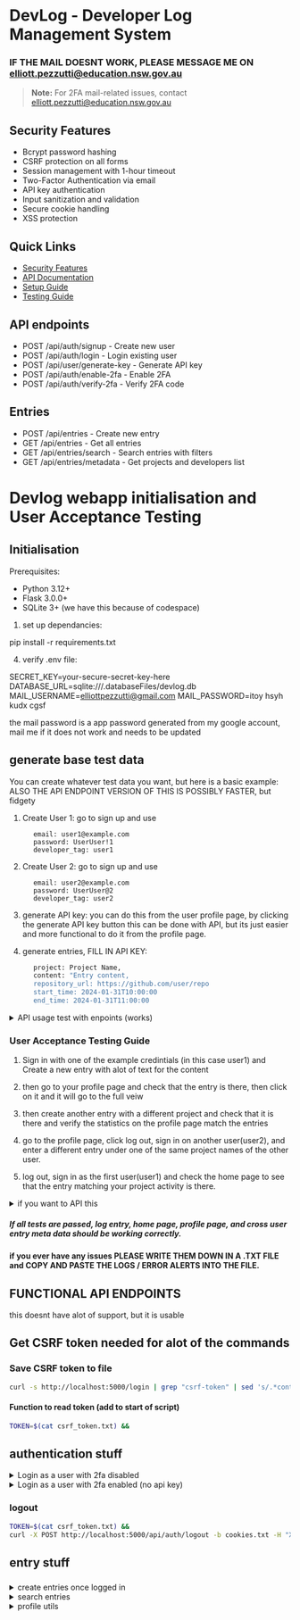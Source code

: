# DevLog - Developer Log Management System

### IF THE MAIL DOESNT WORK, PLEASE MESSAGE ME ON elliott.pezzutti@education.nsw.gov.au

> **Note:** For 2FA mail-related issues, contact elliott.pezzutti@education.nsw.gov.au


## Security Features
- Bcrypt password hashing
- CSRF protection on all forms
- Session management with 1-hour timeout
- Two-Factor Authentication via email
- API key authentication
- Input sanitization and validation
- Secure cookie handling
- XSS protection

## Quick Links
- [Security Features](#security-features)
- [API Documentation](#api-documentation)
- [Setup Guide](#setup-guide)
- [Testing Guide](#testing-guide)

## API endpoints
- POST /api/auth/signup     - Create new user
- POST /api/auth/login      - Login existing user
- POST /api/user/generate-key - Generate API key
- POST /api/auth/enable-2fa - Enable 2FA
- POST /api/auth/verify-2fa - Verify 2FA code

## Entries
- POST /api/entries         - Create new entry
- GET  /api/entries        - Get all entries
- GET  /api/entries/search - Search entries with filters
- GET  /api/entries/metadata - Get projects and developers list

# Devlog webapp initialisation and User Acceptance Testing

## Initialisation
Prerequisites:
- Python 3.12+
- Flask 3.0.0+
- SQLite 3+
(we have this because of codespace)

1. set up dependancies:

  pip install -r requirements.txt

4. verify .env file:

  SECRET_KEY=your-secure-secret-key-here
  DATABASE_URL=sqlite:///.databaseFiles/devlog.db
  MAIL_USERNAME=elliottpezzutti@gmail.com
  MAIL_PASSWORD=itoy hsyh kudx cgsf 

the mail password is a app password generated from my google account, mail me if it does not work and needs to be updated





## generate base test data
You can create whatever test data you want, but here is a basic example:
ALSO THE API ENDPOINT VERSION OF THIS IS POSSIBLY FASTER, but fidgety

1. Create User 1:
go to sign up and use
```
      email: user1@example.com
      password: UserUser!1
      developer_tag: user1
```

2. Create User 2:
go to sign up and use
```
      email: user2@example.com
      password: UserUser@2
      developer_tag: user2
```
3. generate API key:
you can do this from the user profile page, by clicking the generate API key button
this can be done with API, but its just easier and more functional to do it from the profile page.

4. generate entries, FILL IN API KEY:
```bash
      project: Project Name,
      content: "Entry content,
      repository_url: https://github.com/user/repo
      start_time: 2024-01-31T10:00:00
      end_time: 2024-01-31T11:00:00
```


<details>
<summary> API usage test with enpoints (works) </summary>

1. Create User 1:
or API it
```bash
  curl -X POST http://localhost:5000/api/auth/signup \
    -H "Content-Type: application/json" \
    -d '{
      "email": "user1@example.com",
      "password": "UserUser!1",
      "developer_tag": "user1"
    }'
```
2. Create User 2:
or API it
```bash
  curl -X POST http://localhost:5000/api/auth/signup \
    -H "Content-Type: application/json" \
    -d '{
      "email": "user2@example.com",
      "password": "UserUser@2",
      "developer_tag": "user2"
    }'
```
3. generate API key:
you can do this from the user profile page, by clicking the generate API key button
this can be done with API, but its just easier and more functional to do it from the profile page.

4. generate entries, FILL IN API KEY:
```bash
  curl -X POST http://your-api/api/entries \
    -H "X-API-Key: YOUR_API_KEY" \
    -H "Content-Type: application/json" \
    -d '{
      "project": "Project Name",
      "content": "Entry content",
      "repository_url": "https://github.com/user/repo",
      "start_time": "2024-01-31T10:00:00",
      "end_time": "2024-01-31T11:00:00"
    }'
```
</details>

### User Acceptance Testing Guide

1. Sign in with one of the example credintials (in this case user1) and Create a new entry with alot of text for the content

2. then go to your profile page and check that the entry is there, then click on it and it will go to the full veiw

3. then create another entry with a different project and check that it is there and verify the statistics on the profile page match the entries

4. go to the profile page, click log out, sign in on another user(user2), and enter a different entry under one of the same project names of the other user.

5. log out, sign in as the first user(user1) and check the home page to see that the entry matching your project activity is there.

<details>
<summary>if you want to API this</summary>

# this is the api version of the above, but it doesnt demonstrate the funcitonality of the website well
## Get CSRF token
```bash
curl -s http://localhost:5000/login | grep "csrf-token"
```
## 1. Sign in as user1 and create entry FILL IN CSRF
```bash
curl -X POST http://localhost:5000/api/auth/login -c cookies.txt -H "Content-Type: application/json" -H "X-CSRF-TOKEN: YOUR_TOKEN" -d '{"email":"user1@example.com", "password":"UserUser!1"}'

curl -X POST http://localhost:5000/api/entries -b cookies.txt -H "Content-Type: application/json" -H "X-CSRF-TOKEN: YOUR_TOKEN" -d '{
    "project": "project_alpha",
    "content": "Lorem ipsum dolor sit amet, consectetur adipiscing elit. Sed do eiusmod tempor incididunt ut labore et dolore magna aliqua.Lorem ipsum dolor sit amet, consectetur adipiscing elit. Sed do eiusmod tempor incididunt ut labore et dolore magna aliqua.Lorem ipsum dolor sit amet, consectetur adipiscing elit. Sed do eiusmod tempor incididunt ut labore et dolore magna aliqua.",
    "repository_url": "https://github.com/test/project_alpha",
    "start_time": "2024-02-01T09:00:00",
    "end_time": "2024-02-01T11:30:00"
}'
```
## 2. Check profile and entry
```bash
curl -b cookies.txt http://localhost:5000/api/entries/user-stats
curl -b cookies.txt http://localhost:5000/api/entries/1
```
## 3. Create second entry and verify stats FILL IN CSRF
```bash
curl -X POST http://localhost:5000/api/entries -b cookies.txt -H "Content-Type: application/json" -H "X-CSRF-TOKEN: YOUR_TOKEN" -d '{
    "project": "project_beta",
    "content": "Lorem ipsum dolor sit amet, consectetur adipiscing elit. Sed do eiusmod tempor incididunt ut labore et dolore magna aliqua.Lorem ipsum dolor sit amet, consectetur adipiscing elit. Sed do eiusmod tempor incididunt ut labore et dolore magna aliqua.Lorem ipsum dolor sit amet, consectetur adipiscing elit. Sed do eiusmod tempor incididunt ut labore et dolore magna aliqua.",
    "repository_url": "https://github.com/test/project_beta",
    "start_time": "2024-02-01T13:00:00",
    "end_time": "2024-02-01T15:30:00"
}'

curl -b cookies.txt http://localhost:5000/api/entries/user-stats
```
## 4. Logout, login as user2, create entry FILL IN CSRF
```bash
curl -X POST http://localhost:5000/api/auth/logout -b cookies.txt -H "X-CSRF-TOKEN: YOUR_TOKEN"

curl -X POST http://localhost:5000/api/auth/login -c cookies.txt -H "Content-Type: application/json" -H "X-CSRF-TOKEN: YOUR_TOKEN" -d '{"email":"user2@example.com", "password":"UserUser@2"}'

curl -X POST http://localhost:5000/api/entries -b cookies.txt -H "Content-Type: application/json" -H "X-CSRF-TOKEN: YOUR_TOKEN" -d '{
    "project": "project_alpha",
    "content": "User2 working on project_alpha. Adding new features to existing codebase.",
    "repository_url": "https://github.com/test/project_alpha",
    "start_time": "2024-02-01T16:00:00",
    "end_time": "2024-02-01T17:30:00"
}'
```
## 5. Logout, login as user1, check home
```bash
curl -X POST http://localhost:5000/api/auth/logout -b cookies.txt -H "X-CSRF-TOKEN: YOUR_TOKEN"

curl -X POST http://localhost:5000/api/auth/login -c cookies.txt -H "Content-Type: application/json" -H "X-CSRF-TOKEN: YOUR_TOKEN" -d '{"email":"user1@example.com", "password":"UserUser!1"}'

curl -b cookies.txt http://localhost:5000/api/entries/search?project=project_alpha
```
^ this doesnt demonstrate the functionality of the home page correctly, but pretty much it does
</details>

##### If all tests are passed, log entry, home page, profile page, and cross user entry meta data should be working correctly.


#### if you ever have any issues PLEASE WRITE THEM DOWN IN A .TXT FILE and COPY AND PASTE THE LOGS / ERROR ALERTS INTO THE FILE.



## FUNCTIONAL API ENDPOINTS

this doesnt have alot of support, but it is usable

## Get CSRF token needed for alot of the commands
### Save CSRF token to file
```bash
curl -s http://localhost:5000/login | grep "csrf-token" | sed 's/.*content="\([^"]*\)".*/\1/' > csrf_token.txt
```

#### Function to read token (add to start of script)

```bash
TOKEN=$(cat csrf_token.txt) &&
```

## authentication stuff


<details>
<summary> 
Login as a user with 2fa disabled
</summary>

fill in the YOUR_EMAIL, and USER_PASSWORD
```bash
TOKEN=$(cat csrf_token.txt) &&
curl -X POST http://localhost:5000/api/auth/login -c cookies.txt -H "Content-Type: application/json" -H "X-CSRF-TOKEN: $TOKEN" -d '{
    "email": "user1@example.com",
    "password": "UserUser!1"
}'
```
you will then be logged in for a bit
</details>

<details>
<summary> Login as a user with 2fa enabled (no api key)</summary>

1. fill in the  YOUR_EMAIL, and USER_PASSWORD
```bash
TOKEN=$(cat csrf_token.txt) &&
curl -X POST http://localhost:5000/api/auth/login -c cookies.txt -H "Content-Type: application/json" -H "X-CSRF-TOKEN: $TOKEN" -d '{
    "email": "YOUR_EMAIL",
    "password": "USER_PASSWORD"
}'
```

2. fill in the VERIFICATION (code sent to your email)
```bash
TOKEN=$(cat csrf_token.txt) &&
curl -X POST http://localhost:5000/api/auth/verify-login -b cookies.txt -H "Content-Type: application/json" -H "X-CSRF-TOKEN: $TOKEN" -d '{
    "code": "VERIFICATION"
}'
```

you will now be logged in with 2fa for a bit

</details>

### logout
```bash
TOKEN=$(cat csrf_token.txt) &&
curl -X POST http://localhost:5000/api/auth/logout -b cookies.txt -H "X-CSRF-TOKEN: $TOKEN"
```
## entry stuff

###
<details>
<summary> create entries once logged in</summary>


1. log in

2. fill in this template
```bash
TOKEN=$(cat csrf_token.txt) &&
curl -X POST http://localhost:5000/api/entries -b cookies.txt -H "Content-Type: application/json" -H "X-CSRF-TOKEN: $TOKEN" -d '{
    "project": "project_name",
    "content": "Entry content here",
    "repository_url": "https://github.com/user/repo",
    "start_time": "2024-02-01T09:00:00",
    "end_time": "2024-02-01T10:30:00"
}'
```
</details>

<details>
<summary> search entries</summary>


### get some general metadata
```bash
curl -b cookies.txt http://localhost:5000/api/entries/metadata
```
### Get All Entries
```bash
curl -b cookies.txt http://localhost:5000/api/entries
```
### Get Single Entry
```bash
curl -b cookies.txt http://localhost:5000/api/entries/1
```
### Search Entries
```bash
curl -b cookies.txt "http://localhost:5000/api/entries/search?project=project_name&developer_tag=dev1&date=2024-02-01"
```
</details>

<details>
<summary> profile utils</summary>


### Enable 2FA
```bash
TOKEN=$(cat csrf_token.txt) &&
curl -X POST http://localhost:5000/api/auth/enable-2fa -b cookies.txt -H "Content-Type: application/json" -H "X-CSRF-TOKEN: $TOKEN"
```
### Verify 2FA Setup
```bash 
TOKEN=$(cat csrf_token.txt) &&
curl -X POST http://localhost:5000/api/auth/verify-2fa -b cookies.txt -H "Content-Type: application/json" -H "X-CSRF-TOKEN: $TOKEN" -d '{
    "code": "123456"
}'
```

### Disable 2FA
```bash
TOKEN=$(cat csrf_token.txt) &&
curl -X POST http://localhost:5000/api/auth/disable-2fa -b cookies.txt -H "Content-Type: application/json" -H "X-CSRF-TOKEN: $TOKEN"
```
</details>